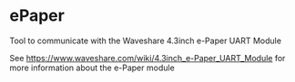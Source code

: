# ePaper
Tool to communicate with the Waveshare 4.3inch e-Paper UART Module

See https://www.waveshare.com/wiki/4.3inch_e-Paper_UART_Module for more information about the e-Paper module
